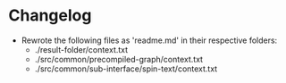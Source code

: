 # Changelog

* Rewrote the following files as 'readme.md' in their respective folders:
	* ./result-folder/context.txt
	* ./src/common/precompiled-graph/context.txt
	* ./src/common/sub-interface/spin-text/context.txt